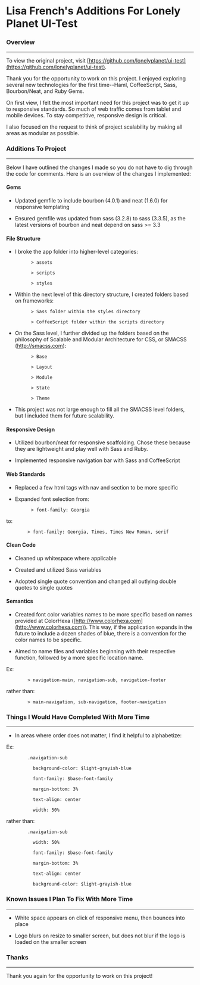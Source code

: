 Lisa French's Additions For Lonely Planet UI-Test
====================



### Overview

------------------------------------------------------------------------------

To view the original project, visit [https://github.com/lonelyplanet/ui-test](https://github.com/lonelyplanet/ui-test).



Thank you for the opportunity to work on this project. I enjoyed exploring several new technologies for the first time--Haml, CoffeeScript, Sass, Bourbon/Neat, and Ruby Gems.

 

On first view, I felt the most important need for this project was to get it up to responsive standards. So much of web traffic comes from tablet and mobile devices. To stay competitive, responsive design is critical.

 

I also focused on the request to think of project scalability by making all areas as modular as possible.

 

### Additions To Project

------------------------------------------------------------------------------

Below I have outlined the changes I made so you do not have to dig through the code for comments. Here is an overview of the changes I implemented:

    

#### Gems

- Updated gemfile to include bourbon (4.0.1) and neat (1.6.0) for responsive templating

- Ensured gemfile was updated from sass (3.2.8) to sass (3.3.5), as the latest versions of bourbon and neat depend on sass >= 3.3

 

#### File Structure

- I broke the app folder into higher-level categories:

        	> assets

        	> scripts

        	> styles

- Within the next level of this directory structure, I created folders based on frameworks:

        	> Sass folder within the styles directory

        	> CoffeeScript folder within the scripts directory

- On the Sass level, I further divided up the folders based on the philosophy of Scalable and Modular Architecture for CSS, or SMACSS (http://smacss.com):

        	> Base

        	> Layout

        	> Module

        	> State

        	> Theme

- This project was not large enough to fill all the SMACSS level folders, but I included them for future scalability.

 

#### Responsive Design

- Utilized bourbon/neat for responsive scaffolding. Chose these because they are lightweight and play well with Sass and Ruby.

- Implemented responsive navigation bar with Sass and CoffeeScript

 

#### Web Standards

- Replaced a few html tags with nav and section to be more specific

- Expanded font selection from:

        	> font-family: Georgia

to:

        	> font-family: Georgia, Times, Times New Roman, serif

 

#### Clean Code

- Cleaned up whitespace where applicable

- Created and utilized Sass variables

- Adopted single quote convention and changed all outlying double quotes to single quotes

 

#### Semantics

- Created font color variables names to be more specific based on names provided at ColorHexa ([http://www.colorhexa.com](http://www.colorhexa.com)). This way, if the application expands in the future to include a dozen shades of blue, there is a convention for the color names to be specific.

- Aimed to name files and variables beginning with their respective function, followed by a more specific location name.

Ex:

        	> navigation-main, navigation-sub, navigation-footer

rather than:

        	> main-navigation, sub-navigation, footer-navigation

 

### Things I Would Have Completed With More Time

------------------------------------------------------------------------------

- In areas where order does not matter, I find it helpful to alphabetize:

Ex:

        	.navigation-sub

        	  background-color: $light-grayish-blue

        	  font-family: $base-font-family

        	  margin-bottom: 3%

        	  text-align: center

        	  width: 50%

rather than:

        	.navigation-sub

        	  width: 50%

        	  font-family: $base-font-family

        	  margin-bottom: 3%

        	  text-align: center

        	  background-color: $light-grayish-blue

 

### Known Issues I Plan To Fix With More Time

------------------------------------------------------------------------------

- White space appears on click of responsive menu, then bounces into place

- Logo blurs on resize to smaller screen, but does not blur if the logo is loaded on the smaller screen

 

### Thanks

------------------------------------------------------------------------------

Thank you again for the opportunity to work on this project!

